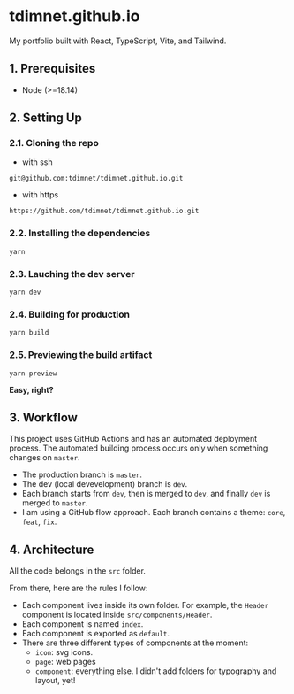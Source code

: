# tdimnet.github.io

My portfolio built with React, TypeScript, Vite, and Tailwind.


## 1. Prerequisites

- Node (>=18.14)


## 2. Setting Up

### 2.1. Cloning the repo

- with ssh

```
git@github.com:tdimnet/tdimnet.github.io.git
```

- with https

```
https://github.com/tdimnet/tdimnet.github.io.git
```


### 2.2. Installing the dependencies 

```
yarn
```


### 2.3. Lauching the dev server

```
yarn dev
```


### 2.4. Building for production

```
yarn build
```


### 2.5. Previewing the build artifact

```
yarn preview
```

**Easy, right?**


## 3. Workflow

This project uses GitHub Actions and has an automated deployment process.
The automated building process occurs only when something changes on `master`.

- The production branch is `master`.
- The dev (local devevelopment) branch is `dev`.
- Each branch starts from `dev`, then is merged to `dev`, and finally `dev` is
  merged to `master`.
- I am using a GitHub flow approach. Each branch contains a theme: `core`,
  `feat`, `fix`.

## 4. Architecture

All the code belongs in the `src` folder.

From there, here are the rules I follow:

- Each component lives inside its own folder. For example, the `Header`
  component is located inside `src/components/Header`.
- Each component is named `index`.
- Each component is exported as `default`.
- There are three different types of components at the moment:
    - `icon`: svg icons.
    - `page`: web pages
    - `component`: everything else. I didn't add folders for typography and
      layout, yet!


